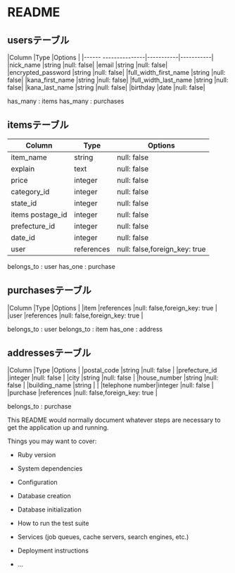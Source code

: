 # README



## usersテーブル

|Column                |Type       |Options    |
|------ ---------------|-----------|-----------|
|nick_name             |string     |null: false|
|email                 |string     |null: false|
|encrypted_password    |string     |null: false|
|full_width_first_name |string     |null: false|
|kana_first_name       |string     |null: false|
|full_width_last_name  |string     |null: false|
|kana_last_name        |string     |null: false|
|birthday              |date       |null: false|

has_many : items
has_many : purchases


## itemsテーブル

|Column|Type|Options|
|-----------------|--------------|------------------------------|
|item_name        |string        |null: false                   |
|explain          |text          |null: false                   |
|price            |integer       |null: false                   |
|category_id      |integer       |null: false                   |
|state_id         |integer       |null: false                   |
|items postage_id |integer        |null: false                   |
|prefecture_id    |integer       |null: false                   |
|date_id          |integer        |null: false                   |
|user             |references    |null: false,foreign_key: true |

belongs_to : user
has_one    : purchase

## purchasesテーブル

|Column        |Type       |Options                       |
|item          |references |null: false,foreign_key: true |
|user          |references |null: false,foreign_key: true |


belongs_to : user
belongs_to : item
has_one    : address

## addressesテーブル

|Column          |Type       |Options                       |
|postal_code     |string     |null: false                   |
|prefecture_id   |integer    |null: false                   |
|city            |string     |null: false                   |
|house_number    |string     |null: false                   |
|building_name   |string     |                              |
|telephone number|integer  |null: false                   |
|purchase        |references |null: false,foreign_key: true |


belongs_to : purchase

This README would normally document whatever steps are necessary to get the
application up and running.

Things you may want to cover:

* Ruby version

* System dependencies

* Configuration

* Database creation

* Database initialization

* How to run the test suite

* Services (job queues, cache servers, search engines, etc.)

* Deployment instructions

* ...
